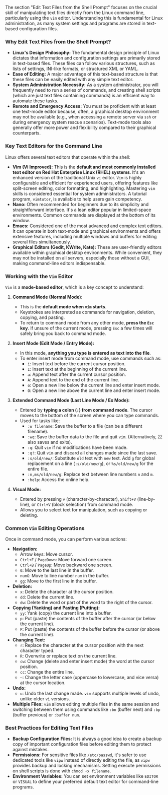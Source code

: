 The section "Edit Text Files from the Shell Prompt" focuses on the crucial skill of manipulating text files directly from the Linux command line, particularly using the `vim` editor. Understanding this is fundamental for Linux administration, as many system settings and programs are stored in text-based configuration files.

### Why Edit Text Files from the Shell Prompt?

*   **Linux's Design Philosophy:** The fundamental design principle of Linux dictates that information and configuration settings are primarily stored in text-based files. These files can follow various structures, such as lists of settings, INI-like formats, or structured XML or YAML.
*   **Ease of Editing:** A major advantage of this text-based structure is that these files can be easily edited with any simple text editor.
*   **System Administration Necessity:** As a system administrator, you will frequently need to run a series of commands, and creating shell scripts (which are just text files containing commands) is an efficient way to automate these tasks.
*   **Remote and Emergency Access:** You must be proficient with at least one text-mode editor because, often, a graphical desktop environment may not be available (e.g., when accessing a remote server via `ssh` or during emergency system rescue scenarios). Text-mode tools also generally offer more power and flexibility compared to their graphical counterparts.

### Key Text Editors for the Command Line

Linux offers several text editors that operate within the shell:

*   **Vim (Vi Improved):** This is the **default and most commonly installed text editor on Red Hat Enterprise Linux (RHEL) systems**. It's an enhanced version of the traditional Unix `vi` editor. `Vim` is highly configurable and efficient for experienced users, offering features like split-screen editing, color formatting, and highlighting. Mastering `vim` skills is considered essential for system administrators. A tutorial program, `vimtutor`, is available to help users gain competency.
*   **Nano:** Often recommended for beginners due to its simplicity and straightforward interface. It's a lean editor popular in limited-space environments. Common commands are displayed at the bottom of its window.
*   **Emacs:** Considered one of the most advanced and complex text editors. It can operate in both text-mode and graphical environments and offers extensive features, including multiple windows and buffers for editing several files simultaneously.
*   **Graphical Editors (Gedit, KWrite, Kate):** These are user-friendly editors available within graphical desktop environments. While convenient, they may not be installed on all servers, especially those without a GUI, making command-line editors indispensable.

### Working with the `Vim` Editor

`Vim` is a **mode-based editor**, which is a key concept to understand:

1.  **Command Mode (Normal Mode):**
    *   This is the **default mode when `vim` starts**.
    *   Keystrokes are interpreted as commands for navigation, deletion, copying, and pasting.
    *   To return to command mode from any other mode, **press the `Esc` key**. If unsure of the current mode, pressing `Esc` a few times will safely bring you back to command mode.

2.  **Insert Mode (Edit Mode / Entry Mode):**
    *   In this mode, **anything you type is entered as text into the file**.
    *   To enter insert mode from command mode, use commands such as:
        *   `i`: Insert text before the current cursor position.
        *   `I`: Insert text at the beginning of the current line.
        *   `a`: Append text after the current cursor position.
        *   `A`: Append text to the end of the current line.
        *   `o`: Open a new line below the current line and enter insert mode.
        *   `O`: Open a new line above the current line and enter insert mode.

3.  **Extended Command Mode (Last Line Mode / Ex Mode):**
    *   Entered by **typing a colon (`:`) from command mode**. The cursor moves to the bottom of the screen where you can type commands.
    *   Used for tasks like:
        *   `:w filename`: Save the buffer to a file (can be a different filename).
        *   `:wq`: Save the buffer data to the file and quit `vim`. (Alternatively, `ZZ` also saves and exits).
        *   `:q`: Quit `vim` if no modifications have been made.
        *   `:q!`: Quit `vim` and discard all changes made since the last save.
        *   `:s/old/new/`: Substitute `old` text with `new` text. Add `g` for global replacement on a line (`:s/old/new/g`), or `%s/old/new/g` for the entire file.
        *   `:n,ms/old/new/g`: Replace text between line numbers `n` and `m`.
        *   `:help`: Access the online help.

4.  **Visual Mode:**
    *   Entered by pressing `v` (character-by-character), `Shift+V` (line-by-line), or `Ctrl+V` (block selection) from command mode.
    *   Allows you to select text for manipulation, such as copying or deleting.

### Common `Vim` Editing Operations

Once in command mode, you can perform various actions:

*   **Navigation:**
    *   Arrow keys: Move cursor.
    *   `Ctrl+F` / `PageDown`: Move forward one screen.
    *   `Ctrl+B` / `PageUp`: Move backward one screen.
    *   `G`: Move to the last line in the buffer.
    *   `numG`: Move to line number `num` in the buffer.
    *   `gg`: Move to the first line in the buffer.
*   **Deletion:**
    *   `x`: Delete the character at the cursor position.
    *   `dd`: Delete the current line.
    *   `dw`: Delete the word or part of the word to the right of the cursor.
*   **Copying (Yanking) and Pasting (Putting):**
    *   `yy`: Yank (copy) the current line into a buffer.
    *   `p`: Put (paste) the contents of the buffer after the cursor (or below the current line).
    *   `P`: Put (paste) the contents of the buffer before the cursor (or above the current line).
*   **Changing Text:**
    *   `r`: Replace the character at the cursor position with the next character typed.
    *   `R`: Overwrite or replace text on the current line.
    *   `cw`: Change (delete and enter insert mode) the word at the cursor position.
    *   `cc`: Change the entire line.
    *   `~`: Change the letter case (uppercase to lowercase, and vice versa) at the cursor location.
*   **Undo:**
    *   `u`: Undo the last change made. `vim` supports multiple levels of undo, unlike older `vi` versions.
*   **Multiple Files:** `vim` allows editing multiple files in the same session and switching between them using commands like `:bn` (buffer next) and `:bp` (buffer previous) or `:buffer num`.

### Best Practices for Editing Text Files

*   **Backup Configuration Files:** It is always a good idea to create a backup copy of important configuration files before editing them to protect against mistakes.
*   **Permissions:** For sensitive files like `/etc/passwd`, it's safer to use dedicated tools like `vipw` instead of directly editing the file, as `vipw` provides backup and locking mechanisms. Setting execute permissions on shell scripts is done with `chmod +x filename`.
*   **Environment Variables:** You can set environment variables like `EDITOR` or `VISUAL` to define your preferred default text editor for command-line programs.